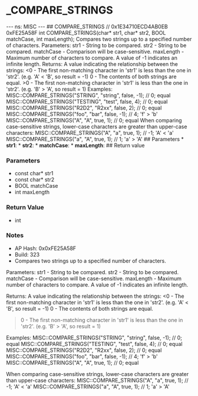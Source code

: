# _COMPARE_STRINGS

--- ns: MISC --- ## COMPARE_STRINGS  // 0x1E34710ECD4AB0EB 0xFE25A58F int COMPARE_STRINGS(char* str1, char* str2, BOOL matchCase, int maxLength);  Compares two strings up to a specified number of characters. Parameters: str1 - String to be compared. str2 - String to be compared. matchCase - Comparison will be case-sensitive. maxLength - Maximum number of characters to compare. A value of -1 indicates an infinite length. Returns: A value indicating the relationship between the strings: <0 - The first non-matching character in 'str1' is less than the one in 'str2'. (e.g. 'A' < 'B', so result = -1) 0 - The contents of both strings are equal. >0 - The first non-matching character in 'str1' is less than the one in 'str2'. (e.g. 'B' > 'A', so result = 1) Examples: MISC::COMPARE_STRINGS("STRING", "string", false, -1); // 0; equal MISC::COMPARE_STRINGS("TESTING", "test", false, 4); // 0; equal MISC::COMPARE_STRINGS("R2D2", "R2xx", false, 2); // 0; equal MISC::COMPARE_STRINGS("foo", "bar", false, -1); // 4; 'f' > 'b' MISC::COMPARE_STRINGS("A", "A", true, 1); // 0; equal When comparing case-sensitive strings, lower-case characters are greater than upper-case characters: MISC::COMPARE_STRINGS("A", "a", true, 1); // -1; 'A' < 'a' MISC::COMPARE_STRINGS("a", "A", true, 1); // 1; 'a' > 'A'  ## Parameters * **str1**: * **str2**: * **matchCase**: * **maxLength**:  ## Return value

### Parameters
* const char* str1
* const char* str2
* BOOL matchCase
* int maxLength

### Return Value
* int

### Notes
* AP Hash: 0x0xFE25A58F
* Build: 323
* Compares two strings up to a specified number of characters.

Parameters:
str1 - String to be compared.
str2 - String to be compared.
matchCase - Comparison will be case-sensitive.
maxLength - Maximum number of characters to compare. A value of -1 indicates an infinite length.

Returns:
A value indicating the relationship between the strings:
<0 - The first non-matching character in 'str1' is less than the one in 'str2'. (e.g. 'A' < 'B', so result = -1)
0 - The contents of both strings are equal.
>0 - The first non-matching character in 'str1' is less than the one in 'str2'. (e.g. 'B' > 'A', so result = 1)

Examples:
MISC::COMPARE_STRINGS("STRING", "string", false, -1); // 0; equal
MISC::COMPARE_STRINGS("TESTING", "test", false, 4); // 0; equal
MISC::COMPARE_STRINGS("R2D2", "R2xx", false, 2); // 0; equal
MISC::COMPARE_STRINGS("foo", "bar", false, -1); // 4; 'f' > 'b'
MISC::COMPARE_STRINGS("A", "A", true, 1); // 0; equal

When comparing case-sensitive strings, lower-case characters are greater than upper-case characters:
MISC::COMPARE_STRINGS("A", "a", true, 1); // -1; 'A' < 'a'
MISC::COMPARE_STRINGS("a", "A", true, 1); // 1; 'a' > 'A'

